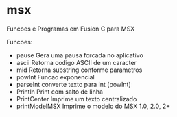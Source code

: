 # msx
Funcoes e Programas em Fusion C para MSX 

Funcoes:
- pause         Gera uma pausa forcada no aplicativo
- ascii         Retorna codigo ASCII de um caracter
- mid           Retorna substring conforme parametros
- powInt        Funcao exponencial 
- parseInt      converte texto para int (powInt)
- Println       Print com salto de linha
- PrintCenter   Imprime um texto centralizado
- printModelMSX Imprime o modelo do MSX 1.0, 2.0, 2+


